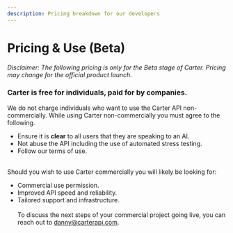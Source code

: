 ```yaml
---
description: Pricing breakdown for our developers
---
```


# Pricing & Use (Beta)

_Disclaimer: The following pricing is only for the Beta stage of Carter. Pricing may change for the official product launch._

### Carter is free for individuals, paid for by companies.

We do not charge individuals who want to use the Carter API non-commercially. While using Carter non-commercially you must agree to the following.

* Ensure it is **clear** to all users that they are speaking to an AI.
* Not abuse the API including the use of automated stress testing.
* Follow our terms of use.

\
Should you wish to use Carter commercially you will likely be looking for:

* Commercial use permission.
* Improved API speed and reliability.
* Tailored support and infrastructure.\
  \
  To discuss the next steps of your commercial project going live, you can reach out to [danny@carterapi.com](mailto:danny@carterapi.com).

